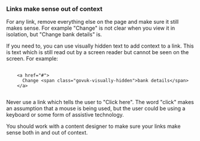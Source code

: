 ### Links make sense out of context

For any link, remove everything else on the page and make sure it still makes sense. For example "Change" is not clear when you view it in isolation, but "Change bank details" is.

If you need to, you can use visually hidden text to add context to a link. This is text which is still read out by a screen reader but cannot be seen on the screen. For example:
<pre>
  <code>
    &lt;a href="#">
      Change &lt;span class="govuk-visually-hidden">bank details&lt;/span>
    &lt;/a>
  </code>
</pre>
Never use a link which tells the user to "Click here". The word "click" makes an assumption that a mouse is being used, but the user could be using a keyboard or some form of assistive technology.

You should work with a content designer to make sure your links make sense both in and out of context.
